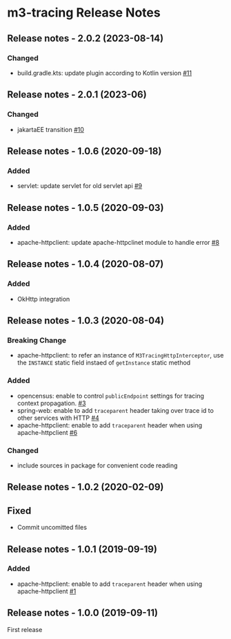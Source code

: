 # m3-tracing Release Notes

<!--
## Unreleased
-->

## Release notes - 2.0.2 (2023-08-14)

### Changed

- build.gradle.kts: update plugin according to Kotlin version [#11](https://github.com/m3dev/m3-tracing/pull/11)

## Release notes - 2.0.1 (2023-06)

### Changed

- jakartaEE transition [#10](https://github.com/m3dev/m3-tracing/pull/10)

## Release notes - 1.0.6 (2020-09-18)

### Added

- servlet: update servlet for old servlet api [#9](https://github.com/m3dev/m3-tracing/pull/9)


## Release notes - 1.0.5 (2020-09-03)

### Added

- apache-httpclient: update apache-httpclinet module to handle error [#8](https://github.com/m3dev/m3-tracing/pull/8)


## Release notes - 1.0.4 (2020-08-07)

### Added

- OkHttp integration


## Release notes - 1.0.3 (2020-08-04)

### Breaking Change

- apache-httpclient: to refer an instance of `M3TracingHttpInterceptor`, use the `INSTANCE` static field instaed of `getInstance` static method

### Added

- opencensus: enable to control `publicEndpoint` settings for tracing context propagation. [#3](https://github.com/m3dev/m3-tracing/pull/3)
- spring-web: enable to add `traceparent` header taking over trace id to other services with HTTP [#4](https://github.com/m3dev/m3-tracing/pull/4)
- apache-httpclient: enable to add `traceparent` header when using apache-httpclient [#6](https://github.com/m3dev/m3-tracing/pull/6)

### Changed

- include sources in package for convenient code reading



## Release notes - 1.0.2 (2020-02-09)

## Fixed

- Commit uncomitted files


## Release notes - 1.0.1 (2019-09-19)

### Added

- apache-httpclient: enable to add `traceparent` header when using apache-httpclient [#1](https://github.com/m3dev/m3-tracing/pull/1)



## Release notes - 1.0.0 (2019-09-11)

First release

<!-- template https://keepachangelog.com/en/1.0.0/
## Release notes - x.x.x (yyyy-mm-dd)

### Added

### Changed

## Deprecated

## Removed

## Fixed

## Security
-->
